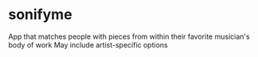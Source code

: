 # sonifyme
App that matches people with pieces from within their favorite musician's body of work
May include artist-specific options
